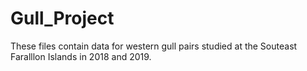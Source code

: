 # Gull_Project
These files contain data for western gull pairs studied at the Souteast Faralllon Islands in 2018 and 2019.
